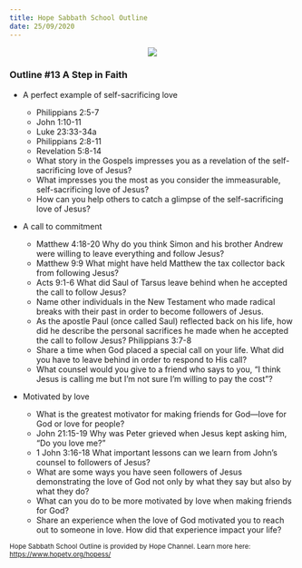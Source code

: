 ```yaml
---
title: Hope Sabbath School Outline
date: 25/09/2020
---
```


<center><img src="https://sabbath-school.adventech.io/api/v1/images/misc/hope-ss-logo.jpg" /></center>

### Outline #13 A Step in Faith

*  A perfect example of self-sacrificing love
	* Philippians 2:5-7
	* John 1:10-11
	* Luke 23:33-34a
	* Philippians 2:8-11
	* Revelation 5:8-14
	* What story in the Gospels impresses you as a revelation of the self-sacrificing love of Jesus?
	* What impresses you the most as you consider the immeasurable, self-sacrificing love of Jesus?
	* How can you help others to catch a glimpse of the self-sacrificing love of Jesus?

*  A call to commitment
	* Matthew 4:18-20 Why do you think Simon and his brother Andrew were willing to leave everything and follow Jesus?
	* Matthew 9:9 What might have held Matthew the tax collector back from following Jesus?
	* Acts 9:1-6 What did Saul of Tarsus leave behind when he accepted the call to follow Jesus?
	* Name other individuals in the New Testament who made radical breaks with their past in order to become followers of Jesus.
	* As the apostle Paul (once called Saul) reflected back on his life, how did he describe the personal sacrifices he made when he accepted the call to follow Jesus?  Philippians 3:7-8
	* Share a time when God placed a special call on your life.  What did you have to leave behind in order to respond to His call?
	* What counsel would you give to a friend who says to you, “I think Jesus is calling me but I’m not sure I’m willing to pay the cost”?

*  Motivated by love
	* What is the greatest motivator for making friends for God—love for God or love for people?
	* John 21:15-19 Why was Peter grieved when Jesus kept asking him, “Do you love me?”
	* 1 John 3:16-18 What important lessons can we learn from John’s counsel to followers of Jesus?
	* What are some ways you have seen followers of Jesus demonstrating the love of God not only by what they say but also by what they do?
	* What can you do to be more motivated by love when making friends for God?
	* Share an experience when the love of God motivated you to reach out to someone in love. How did that experience impact your life?


<small>Hope Sabbath School Outline is provided by Hope Channel. Learn more here: https://www.hopetv.org/hopess/</small>